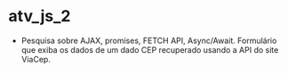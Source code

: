 # atv_js_2

- Pesquisa sobre AJAX, promises, FETCH API, Async/Await. Formulário que exiba os dados de um dado CEP recuperado usando a API do site ViaCep.